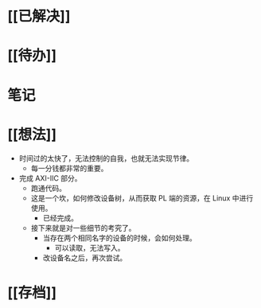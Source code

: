 # [[已解决]]

# [[待办]]

# 笔记

# [[想法]]
- 时间过的太快了，无法控制的自我，也就无法实现节律。
	- 每一分钱都非常的重要。
- 完成 AXI-IIC 部分。
	- 跑通代码。
	- 这是一个坎，如何修改设备树，从而获取 PL 端的资源，在 Linux 中进行使用。
		- 已经完成。
	- 接下来就是对一些细节的考究了。
		- 当存在两个相同名字的设备的时候，会如何处理。
			- 可以读取，无法写入。
		- 改设备名之后，再次尝试。

# [[存档]]